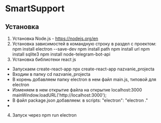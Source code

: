 # SmartSupport

## Установка
1. Установка Node.js - https://nodejs.org/en
2. Установка зависимостей в командную строку в раздел с проектом:
  npm install electron --save-dev
  npm install path
  npm install url
  npm install sqlite3
  npm install node-telegram-bot-api
3. Установка библиотеки react js
  - Запускаем create-react-app
      npx create-react-app nazvanie_projecta
  - Входим в папку
      cd nazvanie_projecta
  - В корень добавляем папку electron в нем файл main.js, типовой для electron
  - Изменяем в нем открытие файла на открытие localhost:3000
      mainWindow.loadURL('http://localhost:3000');
  - В файл package.json добавляем: в scripts:
      "electron": "electron ."
  -
4. Запуск через npm run electron